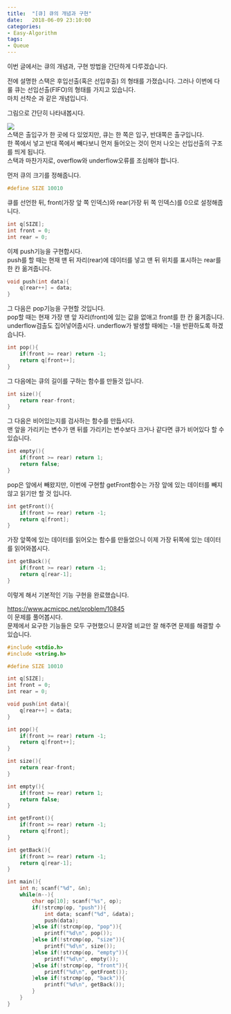 ```yaml
---
title:  "[큐] 큐의 개념과 구현"
date:   2018-06-09 23:10:00
categories:
- Easy-Algorithm
tags:
- Queue
---
```

이번 글에서는 큐의 개념과, 구현 방법을 간단하게 다루겠습니다.

전에 설명한 스택은 후입선출(혹은 선입후출) 의 형태를 가졌습니다. 그러나 이번에 다룰 큐는 선입선출(FIFO)의 형태를 가지고 있습니다.<br>
마치 선착순 과 같은 개념입니다.

그림으로 간단히 나타내봅시다.

<img src = "https://i.imgur.com/vYR2HC2.png"><br>
스택은 출입구가 한 곳에 다 있었지만, 큐는 한 쪽은 입구, 반대쪽은 출구입니다.<br>
한 쪽에서 넣고 반대 쪽에서 빼다보니 먼저 들어오는 것이 먼저 나오는 선입선출의 구조를 띄게 됩니다.<br>
스택과 마찬가지로, overflow와 underflow오류를 조심해야 합니다.

먼저 큐의 크기를 정해줍니다.
```cpp
#define SIZE 10010
```

큐를 선언한 뒤, front(가장 앞 쪽 인덱스)와 rear(가장 뒤 쪽 인덱스)를 0으로 설정해줍니다.
```cpp
int q[SIZE];
int front = 0;
int rear = 0;
```

이제 push기능을 구현합시다.<br>
push를 할 때는 현재 맨 뒤 자리(rear)에 데이터를 넣고 맨 뒤 위치를 표시하는 rear를 한 칸 옮겨줍니다.
```cpp
void push(int data){
    q[rear++] = data;
}
```

그 다음은 pop기능을 구현할 것입니다.<br>
pop할 때는 현재 가장 맨 앞 자리(front)에 있는 값을 없애고 front를 한 칸 옮겨줍니다.<br>
underflow검출도 집어넣어줍시다. underflow가 발생할 때에는 -1을 반환하도록 하겠습니다.
```cpp
int pop(){
    if(front >= rear) return -1;
    return q[front++];
}
```

그 다음에는 큐의 길이를 구하는 함수를 만들것 입니다.
```cpp
int size(){
    return rear-front;
}
```

그 다음은 비어있는지를 검사하는 함수를 만듭시다.<br>
맨 앞을 가리키는 변수가 맨 뒤를 가리키는 변수보다 크거나 같다면 큐가 비어있다 할 수 있습니다.
```cpp
int empty(){
    if(front >= rear) return 1;
    return false;
}
```

pop은 앞에서 빼왔지만, 이번에 구현할 getFront함수는 가장 앞에 있는 데이터를 빼지 않고 읽기만 할 것 입니다.
```cpp
int getFront(){
    if(front >= rear) return -1;
    return q[front];
}
```

가장 앞쪽에 있는 데이터를 읽어오는 함수를 만들었으니 이제 가장 뒤쪽에 있는 데이터를 읽어와봅시다.
```cpp
int getBack(){
    if(front >= rear) return -1;
    return q[rear-1];
}
```
이렇게 해서 기본적인 기능 구현을 완료했습니다.

https://www.acmicpc.net/problem/10845<br>
이 문제를 풀어봅시다.<br>
문제에서 요구한 기능들은 모두 구현했으니 문자열 비교만 잘 해주면 문제를 해결할 수 있습니다.
```cpp
#include <stdio.h>
#include <string.h>

#define SIZE 10010

int q[SIZE];
int front = 0;
int rear = 0;

void push(int data){
    q[rear++] = data;
}

int pop(){
    if(front >= rear) return -1;
    return q[front++];
}

int size(){
    return rear-front;
}

int empty(){
    if(front >= rear) return 1;
    return false;
}

int getFront(){
    if(front >= rear) return -1;
    return q[front];
}

int getBack(){
    if(front >= rear) return -1;
    return q[rear-1];
}

int main(){
    int n; scanf("%d", &n);
    while(n--){
        char op[10]; scanf("%s", op);
        if(!strcmp(op, "push")){
            int data; scanf("%d", &data);
            push(data);
        }else if(!strcmp(op, "pop")){
            printf("%d\n", pop());
        }else if(!strcmp(op, "size")){
            printf("%d\n", size());
        }else if(!strcmp(op, "empty")){
            printf("%d\n", empty());
        }else if(!strcmp(op, "front")){
            printf("%d\n", getFront());
        }else if(!strcmp(op, "back")){
            printf("%d\n", getBack());
        }
    }
}
```
